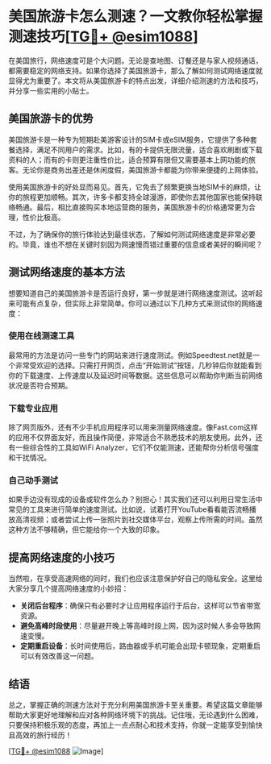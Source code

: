 # 美国旅游卡怎么测速？一文教你轻松掌握测速技巧[[TG💪+ @esim1088](https://t.me/s/esim1088)]

在美国旅行，网络速度可是个大问题。无论是查地图、订餐还是与家人视频通话，都需要稳定的网络支持。如果你选择了美国旅游卡，那么了解如何测试网络速度就显得尤为重要了。本文将从美国旅游卡的特点出发，详细介绍测速的方法和技巧，并分享一些实用的小贴士。

## 美国旅游卡的优势

美国旅游卡是一种专为短期赴美游客设计的SIM卡或eSIM服务，它提供了多种套餐选择，满足不同用户的需求。比如，有的卡提供无限流量，适合喜欢刷剧或下载资料的人；而有的卡则更注重性价比，适合预算有限但又需要基本上网功能的旅客。无论你是商务出差还是休闲度假，美国旅游卡都能为你带来便捷的上网体验。

使用美国旅游卡的好处显而易见。首先，它免去了频繁更换当地SIM卡的麻烦，让你的旅程更加顺畅。其次，许多卡都支持全球漫游，即使你去其他国家也能保持联络畅通。最后，相比直接购买本地运营商的服务，美国旅游卡的价格通常更为合理，性价比极高。

不过，为了确保你的旅行体验达到最佳状态，了解如何测试网络速度是非常必要的。毕竟，谁也不想在关键时刻因为网速慢而错过重要的信息或者美好的瞬间呢？

## 测试网络速度的基本方法

想要知道自己的美国旅游卡是否运行良好，第一步就是进行网络速度测试。这听起来可能有点复杂，但实际上非常简单。你可以通过以下几种方式来测试你的网络速度：

### 使用在线测速工具

最常用的方法是访问一些专门的网站来进行速度测试。例如Speedtest.net就是一个非常受欢迎的选择。只需打开网页，点击“开始测试”按钮，几秒钟后你就能看到你的下载速度、上传速度以及延迟时间等数据。这些信息可以帮助你判断当前网络状况是否符合预期。

### 下载专业应用

除了网页版外，还有不少手机应用程序可以用来测量网络速度。像Fast.com这样的应用不仅界面友好，而且操作简便，非常适合不熟悉技术的朋友使用。此外，还有一些综合性的工具如WiFi Analyzer，它们不仅能测速，还能帮你分析信号强度和干扰情况。

### 自己动手测试

如果手边没有现成的设备或软件怎么办？别担心！其实我们还可以利用日常生活中常见的工具来进行简单的速度测试。比如说，试着打开YouTube看看能否流畅播放高清视频；或者尝试上传一张照片到社交媒体平台，观察上传所需的时间。虽然这种方法不够精确，但它能给你一个大致的印象。

## 提高网络速度的小技巧

当然啦，在享受高速网络的同时，我们也应该注意保护好自己的隐私安全。这里给大家分享几个提高网络速度的小妙招：

- **关闭后台程序**：确保只有必要时才让应用程序运行于后台，这样可以节省带宽资源。
- **避免高峰时段使用**：尽量避开晚上等高峰时段上网，因为这时候人多会导致网速变慢。
- **定期重启设备**：长时间使用后，路由器或手机可能会出现卡顿现象，定期重启可以有效改善这一问题。

## 结语

总之，掌握正确的测速方法对于充分利用美国旅游卡至关重要。希望这篇文章能够帮助大家更好地理解和应对各种网络环境下的挑战。记住哦，无论遇到什么困难，只要保持积极乐观的态度，再加上一点点耐心和技术支持，你就一定能享受到愉快且高效的旅行经历！

[[TG💪+ @esim1088](https://t.me/s/esim1088) ![Image](https://i.postimg.cc/4NQfJmqS/Snipaste-2025-05-13-00-14-12.png)]
